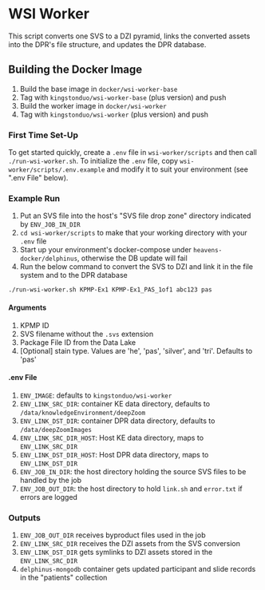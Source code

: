 # WSI Worker

This script converts one SVS to a DZI pyramid, links the converted assets into the DPR's file structure, and updates the DPR database.

## Building the Docker Image
1. Build the base image in `docker/wsi-worker-base`
2. Tag with `kingstonduo/wsi-worker-base` (plus version) and push
3. Build the worker image in `docker/wsi-worker`
4. Tag with `kingstonduo/wsi-worker` (plus version) and push

### First Time Set-Up
To get started quickly, create a `.env` file in `wsi-worker/scripts` and then call `./run-wsi-worker.sh`.
To initialize the `.env` file, copy `wsi-worker/scripts/.env.example` and modify it to suit your environment (see ".env File" below).

### Example Run
1. Put an SVS file into the host's "SVS file drop zone" directory indicated by `ENV_JOB_IN_DIR`
2. `cd wsi-worker/scripts` to make that your working directory with your `.env` file
3. Start up your environment's docker-compose under `heavens-docker/delphinus`, otherwise the DB update will fail
4. Run the below command to convert the SVS to DZI and link it in the file system and to the DPR database

`./run-wsi-worker.sh KPMP-Ex1 KPMP-Ex1_PAS_1of1 abc123 pas`

#### Arguments
1. KPMP ID
2. SVS filename without the `.svs` extension
3. Package File ID from the Data Lake
4. [Optional] stain type.  Values are 'he', 'pas', 'silver', and  'tri'.  Defaults to 'pas'

#### .env File
1. `ENV_IMAGE`: defaults to `kingstonduo/wsi-worker`
2. `ENV_LINK_SRC_DIR`: container KE data directory, defaults to `/data/knowledgeEnvironment/deepZoom`
3. `ENV_LINK_DST_DIR`: container DPR data directory, defaults to `/data/deepZoomImages`
4. `ENV_LINK_SRC_DIR_HOST`: Host KE data directory, maps to `ENV_LINK_SRC_DIR`
5. `ENV_LINK_DST_DIR_HOST`: Host DPR data directory, maps to `ENV_LINK_DST_DIR`
6. `ENV_JOB_IN_DIR`: the host directory holding the source SVS files to be handled by the job
7. `ENV_JOB_OUT_DIR`: the host directory to hold `link.sh` and `error.txt` if errors are logged

### Outputs
1. `ENV_JOB_OUT_DIR` receives byproduct files used in the job
2. `ENV_LINK_SRC_DIR` receives the DZI assets from the SVS conversion
3. `ENV_LINK_DST_DIR` gets symlinks to DZI assets stored in the `ENV_LINK_SRC_DIR`
4. `delphinus-mongodb` container gets updated participant and slide records in the "patients" collection
